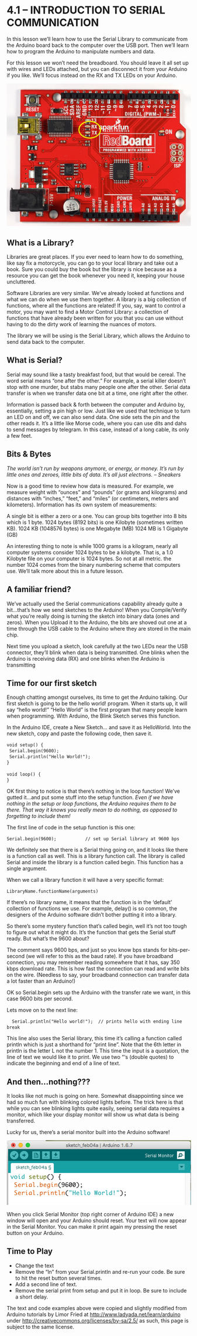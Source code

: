 # 4.1 – INTRODUCTION TO SERIAL COMMUNICATION

In this lesson we’ll learn how to use the Serial Library to communicate from the Arduino board back to the computer over the USB port. Then we’ll learn how to program the Arduino to manipulate numbers and data.

For this lesson we won’t need the breadboard. You should leave it all set up with wires and LEDs attached, but you can disconnect it from your Arduino if you like. We’ll focus instead on the RX and TX LEDs on your Arduino.

![Arduino showing TX and RX LEDs](images/TX-and-RX.jpeg)

## What is a Library?

Libraries are great places. If you ever need to learn how to do something, like say fix a motorcycle, you can go to your local library and take out a book. Sure you could buy the book but the library is nice because as a resource you can get the book whenever you need it, keeping your house uncluttered.

Software Libraries are very similar. We’ve already looked at functions and what we can do when we use them together. A library is a big collection of functions, where all the functions are related! If you, say, want to control a motor, you may want to find a Motor Control Library: a collection of functions that have already been written for you that you can use without having to do the dirty work of learning the nuances of motors.

The library we will be using is the Serial Library, which allows the Arduino to send data back to the computer.

## What is Serial?

Serial may sound like a tasty breakfast food, but that would be cereal. The word serial means “one after the other.” For example, a serial killer doesn’t stop with one murder, but stabs many people one after the other. Serial data transfer is when we transfer data one bit at a time, one right after the other.

Information is passed back & forth between the computer and Arduino by, essentially, setting a pin high or low. Just like we used that technique to turn an LED on and off, we can also send data. One side sets the pin and the other reads it. It’s a little like Morse code, where you can use dits and dahs to send messages by telegram. In this case, instead of a long cable, its only a few feet.

## Bits & Bytes

*The world isn’t run by weapons anymore, or energy, or money. It’s run by little ones and zeroes, little bits of data. It’s all just electrons. – Sneakers*

Now is a good time to review how data is measured. For example, we measure weight with “ounces” and “pounds” (or grams and kilograms) and distances with “inches,” “feet,” and “miles” (or centimeters, meters and kilometers). Information has its own system of measurements:

A single bit is either a zero or a one.
You can group bits together into 8 bits which is 1 byte.
1024 bytes (8192 bits) is one Kilobyte (sometimes written KB).
1024 KB (1048576 bytes) is one Megabyte (MB)
1024 MB is 1 Gigabyte (GB)

An interesting thing to note is while 1000 grams is a kilogram, nearly all computer systems consider 1024 bytes to be a kilobyte. That is, a 1.0 Kilobyte file on your computer is 1024 bytes. So not at all metric. the number 1024 comes from the binary numbering scheme that computers use. We’ll talk more about this in a future lesson.

## A familiar friend?

We’ve actually used the Serial communications capability already quite a bit…that’s how we send sketches to the Arduino! When you Compile/Verify what you’re really doing is turning the sketch into binary data (ones and zeros). When you Upload it to the Arduino, the bits are shoved out one at a time through the USB cable to the Arduino where they are stored in the main chip.

Next time you upload a sketch, look carefully at the two LEDs near the USB connector, they’ll blink when data is being transmitted. One blinks when the Arduino is receiving data (RX) and one blinks when the Arduino is transmitting 

## Time for our first sketch

Enough chatting amongst ourselves, its time to get the Arduino talking. Our first sketch is going to be the hello world! program. When it starts up, it will say “hello world!” “Hello World” is the first program that many people learn when programming. With Arduino, the Blink Sketch serves this function.

In the Arduino IDE, create a New Sketch… and save it as HelloWorld. Into the new sketch, copy and paste the following code, then save it.
```
void setup() {
 Serial.begin(9600);
 Serial.println("Hello World!");
}

void loop() {
}
 ```
OK first thing to notice is that there’s nothing in the loop function! We’ve gutted it…and put some stuff into the setup function.
*Even if we have nothing in the setup or loop functions, the Arduino requires them to be there. That way it knows you really mean to do nothing, as opposed to forgetting to include them!*

The first line of code in the setup function is this one:
```
Serial.begin(9600);           // set up Serial library at 9600 bps
```
We definitely see that there is a Serial thing going on, and it looks like there is a function call as well. This is a library function call. The library is called Serial and inside the library is a function called begin. This function has a single argument.

When we call a library function it will have a very specific format:
```
LibraryName.functionName(arguments)
```
If there’s no library name, it means that the function is in the ‘default’ collection of functions we use. For example, delay() is so common, the designers of the Arduino software didn’t bother putting it into a library.

So there’s some mystery function that’s called begin, well it’s not too tough to figure out what it might do. It’s the function that gets the Serial stuff ready. But what’s the 9600 about?

The comment says 9600 bps, and just so you know bps stands for bits-per-second (we will refer to this as the baud rate). If you have broadband connection, you may remember reading somewhere that it has, say 350 kbps download rate. This is how fast the connection can read and write bits on the wire. (Needless to say, your broadband connection can transfer data a lot faster than an Arduino!)

OK so Serial.begin sets up the Arduino with the transfer rate we want, in this case 9600 bits per second.

Lets move on to the next line:
```
  Serial.println("Hello world!");  // prints hello with ending line break 
  ```
This line also uses the Serial library, this time it’s calling a function called println which is just a shorthand for “print line”. Note that the 6th letter in println is the letter L not the number 1. This time the input is a quotation, the line of text we would like it to print. We use two “‘s (double quotes) to indicate the beginning and end of a line of text.

## And then…nothing???

It looks like not much is going on here. Somewhat disappointing since we had so much fun with blinking colored lights before. The trick here is that while you can see blinking lights quite easily, seeing serial data requires a monitor, which like your display monitor will show us what data is being transferred.

Lucky for us, there’s a serial monitor built into the Arduino software!

![Showing where the Serial Monitor is in the IDE](images/serial_monitor.png)

When you click Serial Monitor (top right corner of Arduino IDE) a new window will open and your Arduino should reset. Your text will now appear in the Serial Monitor. You can make it print again my pressing the reset button on your Arduino.

## Time to Play

- Change the text
- Remove the “ln” from your Serial.println and re-run your code. Be sure to hit the reset button several times.
- Add a second line of text.
- Remove the serial print from setup and put it in loop. Be sure to include a short delay.

The text and code examples above were copied and slightly modified from Arduino tutorials by Limor Fried at http://www.ladyada.net/learn/arduino under http://creativecommons.org/licenses/by-sa/2.5/ as such, this page is subject to the same license.

